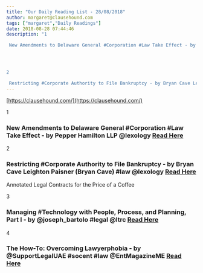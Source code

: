 ```yaml
---
title: "Our Daily Reading List - 28/08/2018"
author: margaret@clausehound.com
tags: ["margaret","Daily Readings"]
date: 2018-08-28 07:44:46
description: "1

 New Amendments to Delaware General #Corporation #Law Take Effect - by Pepper Hamilton LLP @lexology  Read Here

 


2

 Restricting #Corporate Authority to File Bankruptcy - by Bryan Cave Leigh..."
---
```


[https://clausehound.com/](https://clausehound.com/)

1

###  New Amendments to Delaware General #Corporation #Law Take Effect - by Pepper Hamilton LLP @lexology  [Read Here](https://www.lexology.com/library/detail.aspx?g=d1a02a1e-10a1-4734-a3c5-03c1057ee588)

 

2

###  Restricting #Corporate Authority to File Bankruptcy - by Bryan Cave Leighton Paisner (Bryan Cave) #law @lexology [Read Here](https://www.lexology.com/library/detail.aspx?g=edcc758a-35d4-4952-881c-69d1aa79f3b9)

Annotated Legal Contracts
for the Price of a Coffee

3

###  Managing #Technology with People, Process, and Planning, Part I - by @joseph_bartolo #legal @ltrc  [Read Here](https://www.lawtechnologytoday.org/2018/08/information-governance-practices-part-1/)

 

4

###  The How-To: Overcoming Lawyerphobia - by @SupportLegalUAE #socent #law @EntMagazineME  [Read Here](https://www.entrepreneur.com/article/317963)

 